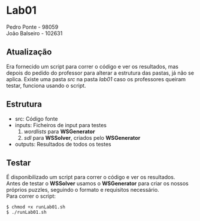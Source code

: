 # Lab01
Pedro Ponte - 98059  
João Balseiro - 102631

## Atualização
Era fornecido um script para correr o código e ver os resultados, mas depois do pedido do professor para alterar a estrutura das pastas, já não se aplica. Existe uma pasta *src* na pasta *lab01* caso os professores queiram testar, funciona usando o script.

## Estrutura
- src: Código fonte
- inputs: Ficheiros de input para testes
    1. _wordlists_ para **WSGenerator**
    2. _sdl_ para **WSSolver**, criados pelo **WSGenerator**
- outputs: Resultados de todos os testes

## Testar
É disponibilizado um script para correr o código e ver os resultados.  
Antes de testar o **WSSolver** usamos o **WSGenerator** para criar os nossos próprios puzzles, seguindo o formato e requisitos necessário.  
Para correr o script:
```
$ chmod +x runLab01.sh
$ ./runLab01.sh
```
